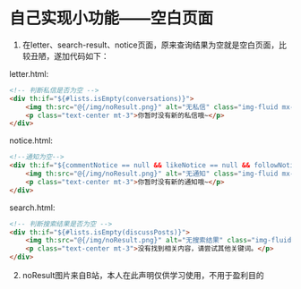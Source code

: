 # 自己实现小功能——空白页面

1. 在letter、search-result、notice页面，原来查询结果为空就是空白页面，比较丑陋，遂加代码如下：

letter.html:

```html
<!-- 判断私信是否为空 -->
<div th:if="${#lists.isEmpty(conversations)}">
    <img th:src="@{/img/noResult.png}" alt="无私信" class="img-fluid mx-auto d-block mt-4">
    <p class="text-center mt-3">你暂时没有新的私信哦~</p>
</div>
```

notice.html:

```html
<!--通知为空-->
<div th:if="${commentNotice == null && likeNotice == null && followNotice == null}">
    <img th:src="@{/img/noResult.png}" alt="无通知" class="img-fluid mx-auto d-block mt-4">
    <p class="text-center mt-3">你暂时没有新的通知哦~</p>
</div>
```

search.html:

```html
<!-- 判断搜索结果是否为空 -->
<div th:if="${#lists.isEmpty(discussPosts)}">
    <img th:src="@{/img/noResult.png}" alt="无搜索结果" class="img-fluid mx-auto d-block mt-4">
    <p class="text-center mt-3">没有找到相关内容，请尝试其他关键词。</p>
</div>
```

2. noResult图片来自B站，本人在此声明仅供学习使用，不用于盈利目的